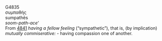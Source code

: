 <body>
  <p>G4835<br>  συμπαθής  <br> sumpathēs  <br><i>soom-path-ace‘ </i><br>From <a href="g4841.htm">4841</a>  <i>having</i> <i>a</i> <i>fellow</i> <i>feeling</i> (“sympathetic”), that is, (by implication) <i>mutually</i> <i>commiserative:</i> - having compassion one of another.<br></p>
 </body>